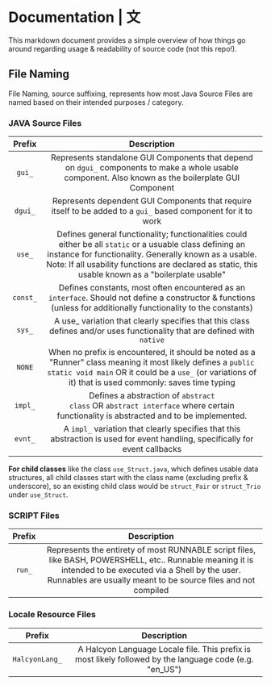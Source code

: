 # Documentation | 文

This markdown document provides a simple overview of how things go around regarding usage & readability of source code (not this repo!).

## File Naming

File Naming, source suffixing, represents how most Java Source Files are named based on their intended purposes / category.

### JAVA Source Files

| <strong>Prefix</strong> | <strong>Description</strong> |
| :------: | :-----------: |
| <code>gui_</code> | Represents standalone GUI Components that depend on <code>dgui_</code> components to make a whole usable component. Also known as the boilerplate GUI Component |
| <code>dgui_</code> | Represents dependent GUI Components that require itself to be added to a <code>gui_</code> based component for it to work |
| <code>use_</code> | Defines general functionality; functionalities could either be all <code>static</code> or a usuable class defining an instance for functionality. Generally known as a usable. Note: If all usability functions are declared as static, this usable known as a "boilerplate usable"  |
| <code>const_</code> | Defines constants, most often encountered as an <code>interface</code>. Should not define a constructor & functions (unless for additionally functionality to the constants) |
| <code>sys_</code> | A </code>use_</code> variation that clearly specifies that this class defines and/or uses functionality that are defined with <code>native</code> |
| <code>NONE</code> | When no prefix is encountered, it should be noted as a "Runner" class meaning it most likely defines a <code>public static void main</code> OR it could be a <code>use_</code> (or variations of it) that is used commonly: saves time typing |
| <code>impl_</code> | Defines a abstraction of <code>abstract class</code> OR <code>abstract interface</code> where certain functionality is abstracted and to be implemented. |
| <code>evnt_</code> | A <code>impl_</code> variation that clearly specifies that this abstraction is used for event handling, specifically for event callbacks |

**For child classes** like the class `use_Struct.java`, which defines usable data structures, all child classes start with the class name (excluding prefix & underscore), so an existing child class would be `struct_Pair` or `struct_Trio` under `use_Struct`.

### SCRIPT Files
| <strong>Prefix</strong> | <strong>Description</strong> |
| :------: | :-----------: |
| <code>run_</code> | Represents the entirety of most RUNNABLE script files, like BASH, POWERSHELL, etc.. Runnable meaning it is intended to be executed via a Shell by the user. Runnables are usually meant to be source files and not compiled |

### Locale Resource Files
| <strong>Prefix</strong> | <strong>Description</strong> |
| :------: | :-----------: |
| <code>HalcyonLang_</code> | A Halcyon Language Locale file. This prefix is most likely followed by the language code (e.g. "en_US") |
